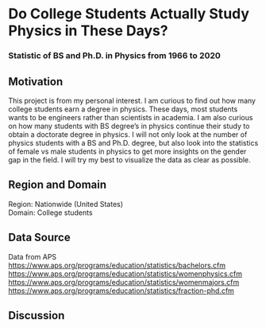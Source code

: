 # Do College Students Actually Study Physics in These Days?

### Statistic of BS and Ph.D. in Physics from 1966 to 2020

## Motivation

This project is from my personal interest. I am curious to find out how many college students earn a degree in physics. These days, most students wants to be engineers rather than scientists in academia. 
I am also curious on how many students with BS degree’s in physics continue their study to obtain a doctorate degree in physics. I will not only look at the number of physics students with a BS and Ph.D. degree, but also look into the statistics of female vs male students in physics to get more insights on the gender gap in the field. I will try my best to visualize the data as clear as possible.

## Region and Domain 

Region: Nationwide (United States)   
Domain: College students 

## Data Source

Data from APS   
https://www.aps.org/programs/education/statistics/bachelors.cfm   
https://www.aps.org/programs/education/statistics/womenphysics.cfm   
https://www.aps.org/programs/education/statistics/womenmajors.cfm   
https://www.aps.org/programs/education/statistics/fraction-phd.cfm   

## Discussion


